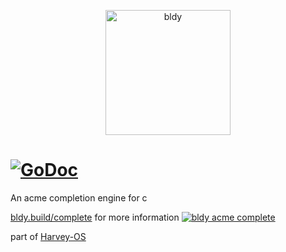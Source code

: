 <p align="center"><img src="https://bldy.build/static/images/bldy.png" alt="bldy" width="200"/></p> 

[![GoDoc](https://godoc.org/bldy.build/complete?status.svg)](https://bldy.build/build)
=====
An acme completion engine for c

[bldy.build/complete](https://bldy.build/complete) for more information
[![bldy acme complete](https://i.vimeocdn.com/video/622405418.webp?mw=1000&mh=573)](https://vimeo.com/207353651 "bldy acme complete") 

part of [Harvey-OS](https://harvey-os.org)
